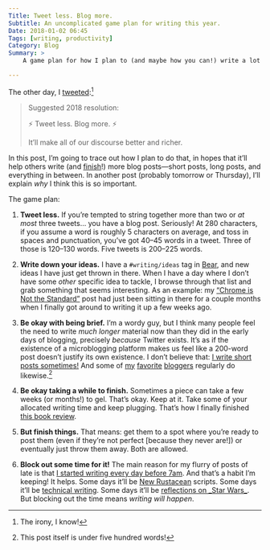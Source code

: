 ```yaml
---
Title: Tweet less. Blog more.
Subtitle: An uncomplicated game plan for writing this year.
Date: 2018-01-02 06:45
Tags: [writing, productivity]
Category: Blog
Summary: >
    A game plan for how I plan to (and maybe how you can!) write a lot more blog posts this year.

---
```



The other day, I [tweeted](https://twitter.com/chriskrycho/status/947607650484740098):[^1]

> Suggested 2018 resolution:
> 
> ⚡️ Tweet less. Blog more. ⚡️
> 
> It’ll make all of our discourse better and richer.

In this post, I’m going to trace out how I plan to do that, in hopes that it’ll help others write (and [finish](https://twitter.com/mgattozzi/status/947694285004201984)!) more blog posts—short posts, long posts, and everything in between. In another post (probably tomorrow or Thursday), I’ll explain *why* I think this is so important.

The game plan:

1. **Tweet less.** If you’re tempted to string together more than two or *at most* three tweets… you have a blog post. Seriously! At 280 characters, if you assume a word is roughly 5 characters on average, and toss in spaces and punctuation, you’ve got 40–45 words in a tweet. Three of those is 120–130 words. Five tweets is 200–225 words.

2. **Write down your ideas.** I have a `#writing/ideas` tag in [Bear](https://itunes.apple.com/us/app/bear/id1016366447?mt=8 "Bear by Shiny Frog on the App Store"), and new ideas I have just get thrown in there. When I have a day where I don’t have some *other* specific idea to tackle, I browse through that list and grab something that seems interesting. As an example: my [“Chrome is Not the Standard”](http://www.chriskrycho.com/2017/chrome-is-not-the-standard.html) post had just been sitting in there for a couple months when I finally got around to writing it up a few weeks ago.

3. **Be okay with being brief.** I’m a wordy guy, but I think many people feel the need to write *much longer* material now than they did in the early days of blogging, precisely *because* Twitter exists. It’s as if the existence of a microblogging platform makes us feel like a 200-word post doesn’t justify its own existence. I don’t believe that: [I write short posts sometimes!](http://www.chriskrycho.com/2017/momentum.html "Momentum") And some of [my](http://blog.ayjay.org) [favorite](https://ethanmarcotte.com/wrote/) [bloggers](https://css-tricks.com/many-ways-learn/) regularly do likewise.[^2]

4. **Be okay taking a while to finish.** Sometimes a piece can take a few weeks (or months!) to gel. That’s okay. Keep at it. Take some of your allocated writing time and keep plugging. That’s how I finally finished [this book review](https://mereorthodoxy.com/faithful-extension-question-human-origins/ "“Faithful Extension and the Question of Human Origins”").

5. **But finish things.** That means: get them to a spot where you’re ready to post them (even if they’re not perfect [because they never are!]) or eventually just throw them away. Both are allowed.

6. **Block out some time for it!** The main reason for my flurry of posts of late is that [I started writing every day before 7am](http://www.chriskrycho.com/2017/knowing-your-rhythms.html "Knowing Your Rhythms"). And that’s a habit I’m keeping! It helps. Some days it’ll be [New Rustacean](http://www.newrustacean.com) scripts. Some days it’ll be [technical writing](http://www.chriskrycho.com/four-languages/). Some days it’ll be [reflections on \_Star Wars\_](http://www.chriskrycho.com/2017/star-wars-the-internet-and-me.html "Star Wars, the Internet, and Me"). But blocking out the time means *writing will happen*.

[^1]:   The irony, I know!

[^2]:   This post itself is under five hundred words!

